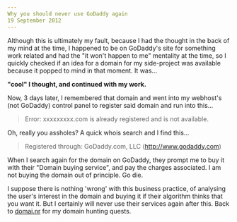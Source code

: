 ```yaml
---
Why you should never use GoDaddy again
19 September 2012
---
```

Although this is ultimately my fault, because I had the thought in the back of my mind at the time, I happened to be on GoDaddy's site for something work related and had the "it won't happen to me" mentality at the time, so I quickly checked if an idea for a domain for my side-project was available because it popped to mind in that moment. It was... 

**"cool" I thought, and continued with my work.**

Now, 3 days later, I remembered that domain and went into my webhost's (not GoDaddy) control panel to register said domain and run into this...

> Error: xxxxxxxxx.com is already registered and is not available.

Oh, really you assholes? A quick whois search and I find this...

> Registered through: GoDaddy.com, LLC (http://www.godaddy.com)

When I search again for the domain on GoDaddy, they prompt me to buy it with their "Domain buying service", and pay the charges associated. I am not buying the domain out of principle. Go die.

I suppose there is nothing 'wrong' with this business practice, of analysing the user's interest in the domain and buying it if their algorithm thinks that you want it. But I certainly will never use their services again after this. Back to [domai.nr] for my domain hunting quests.

[domai.nr]: http://domai.nr/